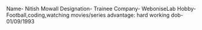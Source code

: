 Name- Nitish Mowall
Designation- Trainee
Company- WeboniseLab 
Hobby- Football,coding,watching movies/series
advantage: hard working
dob-01/09/1993